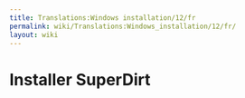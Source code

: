 ```yaml
---
title: Translations:Windows installation/12/fr
permalink: wiki/Translations:Windows_installation/12/fr/
layout: wiki
---
```


# Installer SuperDirt
